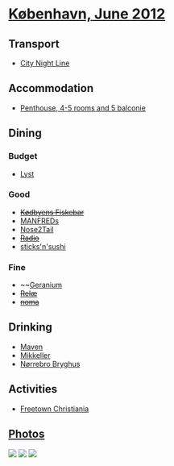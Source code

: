 # [København, June 2012](http://en.wikipedia.org/wiki/K%C3%B8benhavn)

## Transport

* [City Night Line](http://www.citynightline.de/citynightline/view/en/index.shtml)

## Accommodation

* [Penthouse, 4-5 rooms and 5 balconie](http://www.airbnb.com/rooms/443684)

## Dining

### Budget

* [Lyst](https://www.facebook.com/pages/Lyst/143845635633351)

### Good

* ~~[Kødbyens Fiskebar](http://fiskebaren.dk/en/)~~
* [MANFREDs](http://manfreds.dk/)
* [Nose2Tail](http://nose2tail.dk/)
* ~~[Radio](http://restaurantradio.dk/english.asp)~~
* [sticks'n'sushi](http://www.sushi.dk/en/)

### Fine

* ~~[Geranium](http://geranium.dk/)
* ~~[Relæ](http://restaurant-relae.dk/)~~
* ~~[noma](http://www.noma.dk/main.php?lang=en)~~

## Drinking

* [Maven](http://ww.restaurantmaven.dk/)
* [Mikkeller](http://mikkeller.dk/)
* [Nørrebro Bryghus](http://noerrebrobryghus.dk/21/)

## Activities

* [Freetown Christiania](http://en.wikipedia.org/wiki/Freetown_Christiania)

## [Photos](http://www.flickr.com/photos/dylane/sets/72157630118292894/)

![](http://farm9.staticflickr.com/8001/7177222739_ebec12c095_m.jpg)
![](http://farm6.staticflickr.com/5341/7365567856_4d7679c20c_m.jpg)
![](http://farm9.staticflickr.com/8023/7172392173_4eaeb97afe_m.jpg)
